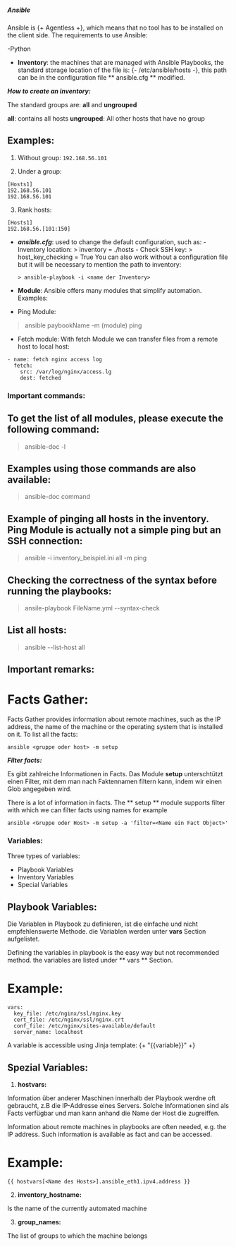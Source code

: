 ##### Ansible

Ansible is {+ Agentless +}, which means that no tool has to be installed on the client side.
The requirements to use Ansible:

 -Python

- **Inventory**: the machines that are managed with Ansible Playbooks, the standard storage location of the file is: {- /etc/ansible/hosts -}, this path can be in the configuration file
** ansible.cfg ** modified.

***How to create an inventory:***

The standard groups are: **all** and **ungrouped**

**all**: contains all hosts
**ungrouped**: All other hosts that have no group

## Examples: 

1. Without group: 
```192.168.56.101```

2. Under a group: 
```
[Hosts1]
192.168.56.101
192.168.56.101
```

3. Rank hosts:
```
[Hosts1]
192.168.56.[101:150]
```

- ***ansible.cfg***: used to change the default configuration, such as:
           - Inventory location: > inventory = ./hosts
           - Check SSH key: > host_key_checking = True
  You can also work without a configuration file but it will be necessary to mention the path to inventory:

      > ansible-playbook -i <name der Inventory>

- **Module**: Ansible offers many modules that simplify automation.
Examples:

- Ping Module:

> ansible paybookName -m (module) ping

- Fetch module:
With fetch Module we can transfer files from a remote host to local host:

```
- name: fetch nginx access log
  fetch:
    src: /var/log/nginx/access.lg
    dest: fetched
```

### Important commands:

## To get the list of all modules, please execute the following command:
	
  > ansible-doc -l

## Examples using those commands are also available:
	
  > ansible-doc command

## Example of pinging all hosts in the inventory. Ping Module is actually not a simple ping but an SSH connection:

  > ansible -i inventory_beispiel.ini all -m ping

## Checking the correctness of the syntax before running the playbooks:

  > ansile-playbook FileName.yml --syntax-check

## List all hosts: 

  > ansible --list-host all

## Important remarks:

# Facts Gather: 

Facts Gather provides information about remote machines, such as the IP address, the name of the machine or the operating system that is installed on it.
To list all the facts:

```ansible <gruppe oder host> -m setup```

***Filter facts:***

Es gibt zahlreiche Informationen in Facts. Das Module **setup** unterschtützt einen Filter, mit dem man nach Faktennamen filtern kann, indem wir einen Glob angegeben wird.

There is a lot of information in facts. The ** setup ** module supports filter with which we can filter facts using names for example

``` ansible <Gruppe oder Host> -m setup -a 'filter=<Name ein Fact Object>' ```

### Variables:

Three types of variables:
  - Playbook Variables
  - Inventory Variables
  - Special Variables

## Playbook Variables: 

Die Variablen in Playbook zu definieren, ist die einfache und nicht empfehlenswerte Methode. die Variablen werden unter **vars** Section aufgelistet.

Defining the variables in playbook is the easy way but not recommended method. the variables are listed under ** vars ** Section.

# Example: 

```
vars:
  key_file: /etc/nginx/ssl/nginx.key
  cert_file: /etc/nginx/ssl/nginx.crt
  conf_file: /etc/nginx/sites-available/default
  server_name: localhost
```

A variable is accessible using Jinja template: {+ "{{variable}}" +}

## Spezial Variables:

1. **hostvars:**

Information über anderer Maschinen innerhalb der Playbook werdne oft gebraucht, z.B die IP-Addresse eines Servers. Solche Informationen sind als Facts verfügbar und man kann anhand die Name der Host die zugreiffen.

Information about remote machines in playbooks are often needed, e.g. the IP address. Such information is available as fact and can be accessed.

# Example:

   ``` {{ hostvars[<Name des Hosts>].ansible_eth1.ipv4.address }} ```

2. **inventory_hostname:**

Is the name of the currently automated machine

3. **group_names:**

The list of groups to which the machine belongs